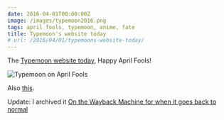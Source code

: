 ```yaml
---
date: 2016-04-01T00:00:00Z
image: /images/typemoon2016.png
tags: april fools, typemoon, anime, fate
title: Typemoon's website today
# url: /2016/04/01/typemoons-website-today/
---
```


The [Typemoon website today](http://typemoon.com), Happy April Fools!

![Typemoon on April Fools](/images/typemoon2016.png)

Also [this](http://imgur.com/a/TWNBd).

Update: I archived it [On the Wayback Machine for when it goes back to normal](http://web.archive.org/web/20160331224503/http://typemoon.com)